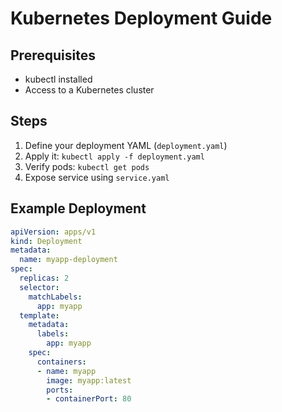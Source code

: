 
# Kubernetes Deployment Guide

## Prerequisites
- kubectl installed
- Access to a Kubernetes cluster

## Steps
1. Define your deployment YAML (`deployment.yaml`)
2. Apply it: `kubectl apply -f deployment.yaml`
3. Verify pods: `kubectl get pods`
4. Expose service using `service.yaml`

## Example Deployment
```yaml
apiVersion: apps/v1
kind: Deployment
metadata:
  name: myapp-deployment
spec:
  replicas: 2
  selector:
    matchLabels:
      app: myapp
  template:
    metadata:
      labels:
        app: myapp
    spec:
      containers:
      - name: myapp
        image: myapp:latest
        ports:
        - containerPort: 80
```
